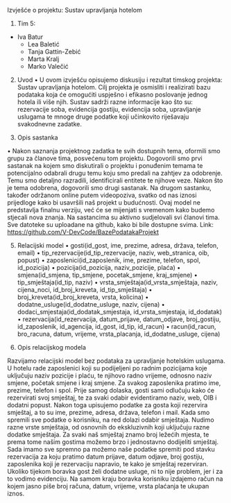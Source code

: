 Izvješće o projektu: Sustav upravljanja hotelom

1. Tim 5:
- Iva Batur
	- Lea Baletić
	- Tanja Gattin-Zebić
	- Marta Kralj
	- Marko Valečić

2. Uvod
•	U ovom izvješću opisujemo diskusiju i rezultat timskog projekta: Sustav upravljanja hotelom. Cilj projekta je osmisliti i realizirati bazu podataka koja će omogućiti uspješno i efikasno poslovanje jednog hotela ili više njih. Sustav sadrži razne informacije kao što su: rezervacije soba, evidencija gostiju, evidencija soba, upravljanje uslugama te mnoge druge podatke koji   učinkovito riješavaju svakodnevne zadatke.


3. Opis sastanka

•	Nakon saznanja projektnog zadatka te svih dostupnih tema, oformili smo grupu za članove tima, posvećenu tom projektu. Dogovorili smo prvi sastanak na kojem smo diskutirali o projektu i ponuđenim temama te potencijalno odabrali drugu temu koju smo predali na zahtjev za odobrenje. Temu smo detaljno razradili, identificirali entitete te njihove veze. Nakon što je tema odobrena, dogovorili smo drugi sastanak. Na drugom sastanku, također održanom online putem videopoziva, svatko od nas iznosi prijedloge kako bi usavršili naš projekt u budućnosti. Ovaj model ne predstavlja finalnu verziju, već će se mijenjati s vremenom kako budemo stjecali nova znanja. Na sastancima su aktivno sudjelovali svi članovi tima.
Sve datoteke su uploadane na github, kako bi bile dostupne svima.
Link: https://github.com/V-DevCode/BazePodatakaProjekt





5. Relacijski model
•	gosti(id_gost, ime, prezime, adresa, država, telefon, email)
•	tip_rezervacije(id_tip_rezervacije, naziv, web_stranica, oib, popust)
•	zaposlenici(id_zaposlenik, ime, prezime, telefon, spol, id_pozicija)
•	pozicija(id_pozicija, naziv_pozicije, plaća)
•	smjena(id_smjena, tip_smjene, pocetak_smjene, kraj_smjene)
•	tip_smještaja(id_tip, naziv)
•	vrsta_smještaja(id_vrsta_smještaja, naziv, cijena_noci, id_broj_kreveta, id_tip_smještaja)
•	broj_kreveta(id_broj_kreveta, vrsta, kolicina)
•	dodatne_usluge(id_dodatne_usluge, naziv, cijena)
•	dodaci_smjestaja(id_dodatak_smjestaja, id_vrsta_smjestaja, id_dodatak)
•	rezervacija(id_rezervacija, datum_prijave, datum_odjave, broj_gostiju, id_zaposlenik, id_agencija, id_gost, id_tip, id_racun)
•	racun(id_racun, bro_racuna, datum, vrijeme, vrsta_placanja, id_dodatne_usluge, cijena)


6. Opis relacijskog modela

Razvijamo relacijski model bez podataka za upravljanje hotelskim uslugama. U hotelu rade zaposlenici koji su podijeljeni po radnim pozicijama koje uključuju naziv pozicije i plaću, te njihovo radno vrijeme, odnosno naziv smjene, početak smjene i kraj smjene. Za svakog zaposlenika pratimo ime, prezime, telefon i spol. Prije samog dolaska, gosti sami odlučuju kako će rezervirati svoj smještaj, te za svaki odabir evidentiramo naziv, web, OIB i dodatni popust. Nakon toga upisujemo podatke za gosta koji rezervira smještaj, a to su ime, prezime, adresa, država, telefon i mail. Kada smo spremili sve podatke o korisniku, na red dolazi odabir smještaja. Nudimo razne vrste smještaja, od osnovnih do ekskluzivnih koji uključuju razne dodatke smještaja. Za svaki naš smještaj znamo broj ležećih mjesta, te prema tome našim gostima možemo brzo i jednostavno dodijeliti smještaj. Sada imamo sve spremno pa možemo naše podatke spremiti pod stavku rezervacija za koju pratimo datum prijave, datum odjave, broj gostiju, zaposlenika koji je rezervaciju napravio, te kako je smještaj rezerviran. Ukoliko tijekom boravka gost želi dodatne usluge, ni to nije problem, jer i za to vodimo evidenciju. Na samom kraju boravka korisniku izdajemo račun na kojem jasno piše broj računa, datum, vrijeme, vrsta plaćanja te ukupan iznos.
 
